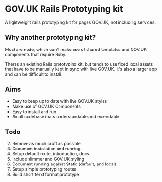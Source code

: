 # GOV.UK Rails Prototyping kit

A lightweight rails prototyping kit for pages GOV.UK, not including services.

## Why another prototyping kit?

Most are node, which can't make use of shared templates and GOV.UK components
that require Ruby.

Theres an existing Rails prototyping kit, but tends to use fixed local assets
that have to be manually kept in sync with live GOV.UK. It's also a larger app
and can be difficult to install.

## Aims

* Easy to keep up to date with live GOV.UK styles
* Make use of GOV.UK Components
* Easy to install and run
* Small codebase thats understandable and extendable


## Todo

2. Remove as much cruft as possible
3. Document installation and running
4. Setup default route, introduction, docs
5. Include slimmer and GOV.UK styling
6. Document running against Static (default, and local)
6. Setup simple prototyping routes
7. Build short terxt format prototype
